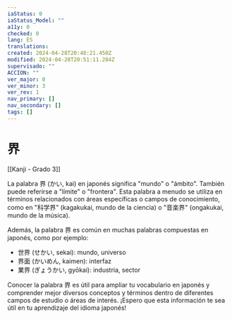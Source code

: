 ```yaml
---
iaStatus: 0
iaStatus_Model: ""
a11y: 0
checked: 0
lang: ES
translations: 
created: 2024-04-28T20:48:21.450Z
modified: 2024-04-28T20:51:11.284Z
supervisado: ""
ACCION: ""
ver_major: 0
ver_minor: 3
ver_rev: 1
nav_primary: []
nav_secondary: []
tags: []
---
```

# 界

[[Kanji - Grado 3]]

La palabra 界 (かい, kai) en japonés significa "mundo" o "ámbito". También puede referirse a "límite" o "frontera". Esta palabra a menudo se utiliza en términos relacionados con áreas específicas o campos de conocimiento, como en "科学界" (kagakukai, mundo de la ciencia) o "音楽界" (ongakukai, mundo de la música).

Además, la palabra 界 es común en muchas palabras compuestas en japonés, como por ejemplo:

- 世界 (せかい, sekai): mundo, universo
- 界面 (かいめん, kaimen): interfaz
- 業界 (ぎょうかい, gyōkai): industria, sector

Conocer la palabra 界 es útil para ampliar tu vocabulario en japonés y comprender mejor diversos conceptos y términos dentro de diferentes campos de estudio o áreas de interés. ¡Espero que esta información te sea útil en tu aprendizaje del idioma japonés!
